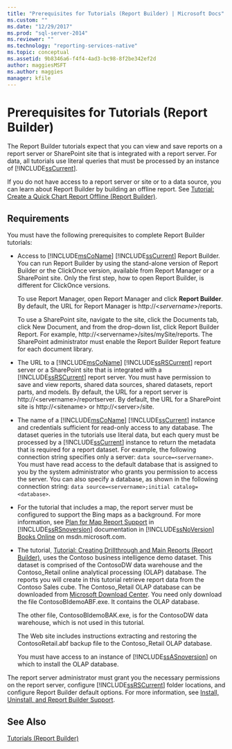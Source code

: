 ```yaml
---
title: "Prerequisites for Tutorials (Report Builder) | Microsoft Docs"
ms.custom: ""
ms.date: "12/29/2017"
ms.prod: "sql-server-2014"
ms.reviewer: ""
ms.technology: "reporting-services-native"
ms.topic: conceptual
ms.assetid: 9b8346a6-f4f4-4ad3-bc98-8f2be342ef2d
author: maggiesMSFT
ms.author: maggies
manager: kfile
---
```

# Prerequisites for Tutorials (Report Builder)
  The Report Builder tutorials expect that you can view and save reports on a report server or SharePoint site that is integrated with a report server. For data, all tutorials use literal queries that must be processed by an instance of [!INCLUDE[ssCurrent](../includes/sscurrent-md.md)].  
  
 If you do not have access to a report server or site or to a data source, you can learn about Report Builder by building an offline report. See [Tutorial: Create a Quick Chart Report Offline &#40;Report Builder&#41;](report-builder/tutorial-create-a-quick-chart-report-offline-report-builder.md).  
  
## Requirements  
 You must have the following prerequisites to complete Report Builder tutorials:  
  
-   Access to [!INCLUDE[msCoName](../includes/msconame-md.md)] [!INCLUDE[ssCurrent](../includes/sscurrent-md.md)] Report Builder. You can run Report Builder by using the stand-alone version of Report Builder or the ClickOnce version, available from Report Manager or a SharePoint site. Only the first step, how to open Report Builder, is different for ClickOnce versions.  
  
     To use Report Manager, open Report Manager and click **Report Builder**. By default, the URL for Report Manager is http://\<*servername*>/reports.  
  
     To use a SharePoint site, navigate to the site, click the Documents tab, click New Document, and from the drop-down list, click Report Builder Report. For example, http://\<servername>/sites/mySite/reports. The SharePoint administrator must enable the Report Builder Report feature for each document library.  
  
-   The URL to a [!INCLUDE[msCoName](../includes/msconame-md.md)] [!INCLUDE[ssRSCurrent](../includes/ssrscurrent-md.md)] report server or a SharePoint site that is integrated with a [!INCLUDE[ssRSCurrent](../includes/ssrscurrent-md.md)] report server. You must have permission to save and view reports, shared data sources, shared datasets, report parts, and models. By default, the URL for a report server is http://\<servername>/reportserver. By default, the URL for a SharePoint site is http://\<sitename> or http://\<server>/site.  
  
-   The name of a [!INCLUDE[msCoName](../includes/msconame-md.md)] [!INCLUDE[ssCurrent](../includes/sscurrent-md.md)] instance and credentials sufficient for read-only access to any database. The dataset queries in the tutorials use literal data, but each query must be processed by a [!INCLUDE[ssCurrent](../includes/sscurrent-md.md)] instance to return the metadata that is required for a report dataset. For example, the following connection string specifies only a server: `data source=<servername>`. You must have read access to the default database that is assigned to you by the system administrator who grants you permission to access the server. You can also specify a database, as shown in the following connection string: `data source=<servername>;initial catalog=<database>`.  
  
-   For the tutorial that includes a map, the report server must be configured to support the Bing maps as a background. For more information, see [Plan for Map Report Support](plan-for-map-report-support.md) in [!INCLUDE[ssRSnoversion](../includes/ssrsnoversion-md.md)] documentation in [!INCLUDE[ssNoVersion](../includes/ssnoversion-md.md)] [Books Online](https://go.microsoft.com/fwlink/?LinkId=154888) on msdn.microsoft.com.  
  
-   The tutorial, [Tutorial: Creating Drillthrough and Main Reports &#40;Report Builder&#41;](tutorial-creating-drillthrough-and-main-reports-report-builder.md), uses the Contoso business intelligence demo dataset. This dataset is comprised of the ContosoDW data warehouse and the Contoso_Retail online analytical processing (OLAP) database. The reports you will create in this tutorial retrieve report data from the Contoso Sales cube. The Contoso_Retail OLAP database can be downloaded from [Microsoft Download Center](https://www.microsoft.com/download/details.aspx?id=18279). You need only download the file ContosoBIdemoABF.exe. It contains the OLAP database.  
  
     The other file, ContosoBIdemoBAK.exe, is for the ContosoDW data warehouse, which is not used in this tutorial.  
  
     The Web site includes instructions extracting and restoring the ContosoRetail.abf backup file to the Contoso_Retail OLAP database.  
  
     You must have access to an instance of [!INCLUDE[ssASnoversion](../includes/ssasnoversion-md.md)] on which to install the OLAP database.  
  
 The report server administrator must grant you the necessary permissions on the report server, configure [!INCLUDE[ssRSCurrent](../includes/ssrscurrent-md.md)] folder locations, and configure Report Builder default options. For more information, see [Install, Uninstall, and Report Builder Support](install-uninstall-and-report-builder-support.md).  
  
## See Also  
 [Tutorials &#40;Report Builder&#41;](report-builder-tutorials.md)  
  
  
